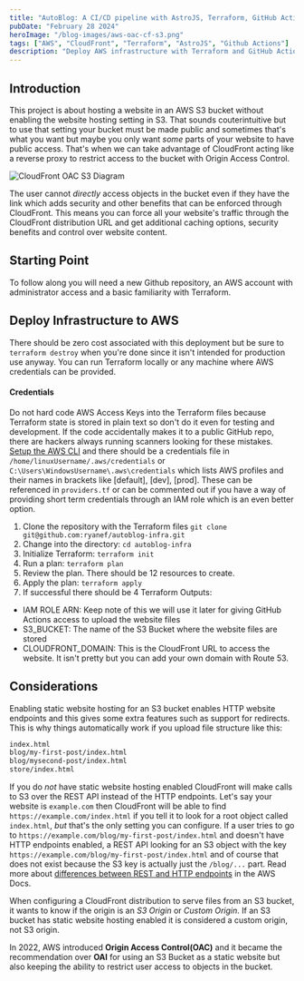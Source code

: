 ```yaml
---
title: "AutoBlog: A CI/CD pipeline with AstroJS, Terraform, GitHub Actions"
pubDate: "February 28 2024"
heroImage: "/blog-images/aws-oac-cf-s3.png"
tags: ["AWS", "CloudFront", "Terraform", "AstroJS", "Github Actions"]
description: "Deploy AWS infrastructure with Terraform and GitHub Actions"
---
```


## Introduction

This project is about hosting a website in an AWS S3 bucket without enabling the website hosting setting in S3. That sounds couterintuitive but to use that setting your bucket must be made public and sometimes that's what you want but maybe you only want *some* parts of your website to have public access. That's when we can take advantage of CloudFront acting like a reverse proxy to restrict access to the bucket with Origin Access Control.

<img src="/blog-images/aws-oac-cf-s3.png" alt="CloudFront OAC S3 Diagram" />

The user cannot *directly* access objects in the bucket even if they have the link which adds security and other benefits that can be enforced through CloudFront. This means you can force all your website's traffic through the CloudFront distribution URL and get additional caching options, security benefits and control over website content.

## Starting Point

To follow along you will need a new Github repository, an AWS account with administrator access and a basic familiarity with Terraform.

## Deploy Infrastructure to AWS

There should be zero cost associated with this deployment but be sure to `terraform destroy` when you're done since it isn't intended for production use anyway. You can run Terraform locally or any machine where AWS credentials can be provided.

#### Credentials

Do not hard code AWS Access Keys into the Terraform files because Terraform state is stored in plain text so don't do it even for testing and development. If the code accidentally makes it to a public GitHub repo, there are hackers always running scanners looking for these mistakes. [Setup the AWS CLI](https://docs.aws.amazon.com/polly/latest/dg/setup-aws-cli.html) and there should be a credentials file in `/home/linuxUsername/.aws/credentials` or `C:\Users\WindowsUsername\.aws\credentials` which lists AWS profiles and their names in brackets like [default], [dev], [prod]. These can be referenced in `providers.tf` or can be commented out if you have a way of providing short term credentials through an IAM role which is an even better option.

1. Clone the repository with the Terraform files `git clone git@github.com:ryanef/autoblog-infra.git`
2. Change into the directory: `cd autoblog-infra`
3. Initialize Terraform: `terraform init`
4. Run a plan: `terraform plan`
5. Review the plan. There should be 12 resources to create.
6. Apply the plan: `terraform apply`
7. If successful there should be 4 Terraform Outputs:

  - IAM ROLE ARN: Keep note of this we will use it later for giving GitHub Actions access to upload the website files
  - S3_BUCKET: The name of the S3 Bucket where the website files are stored
  - CLOUDFRONT_DOMAIN: This is the CloudFront URL to access the website. It isn't pretty but you can add your own domain with Route 53.

## Considerations

Enabling static website hosting for an S3 bucket enables HTTP website endpoints and this gives some extra features such as support for redirects. This is why things automatically work if you upload file structure like this:

```bash
index.html
blog/my-first-post/index.html
blog/mysecond-post/index.html
store/index.html
```

If you do *not* have static website hosting enabled CloudFront will make calls to S3 over the REST API instead of the HTTP endpoints. Let's say your website is `example.com` then CloudFront will be able to find `https://example.com/index.html` if you tell it to look for a root object called `index.html`, *but* that's the only setting you can configure. If a user tries to go to `https://example.com/blog/my-first-post/index.html` and doesn't have HTTP endpoints enabled, a REST API looking for an S3 object with the key `https://example.com/blog/my-first-post/index.html` and of course that does not exist because the S3 key is actually just the `/blog/...` part. Read more about [differences between REST and HTTP endpoints](https://docs.aws.amazon.com/AmazonS3/latest/userguide/WebsiteEndpoints.html#WebsiteRestEndpointDiff) in the AWS Docs.

When configuring a CloudFront distribution to serve files from an S3 bucket, it wants to know if the origin is an *S3 Origin* or *Custom Origin*. If an S3 bucket has static website hosting enabled it is considered a custom origin, not S3 origin.

In 2022, AWS introduced **Origin Access Control(OAC)** and it became the recommendation over **OAI** for using an S3 Bucket as a static website but also keeping the ability to restrict user access to objects in the bucket.
